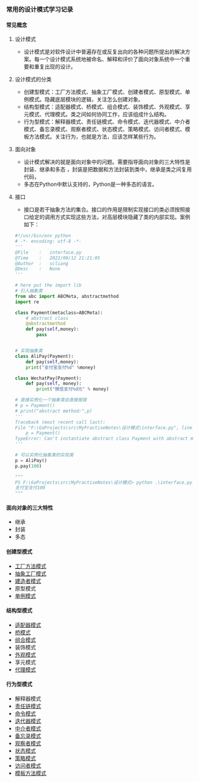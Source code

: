 ### 常用的设计模式学习记录


#### 常见概念
1. 设计模式
    - 设计模式是对软件设计中普遍存在或反复出向的各种问题所提出的解决方案。每一个设计模式系统地被命名、解释和评价了面向对象系统中一个重要和重复出现的设计。

2. 设计模式的分类
    - 创建型模式：工厂方法模式、抽象工厂模式、创建者模式、原型模式、单例模式。隐藏底层模块的逻辑，关注怎么创建对象。
    - 结构型模式：适配器模式、桥模式、组合模式、装饰模式、外观模式、享元模式、代理模式。类之间如何协同工作，应该组成什么结构。
    - 行为型模式：解释器模式、责任链模式、命令模式、迭代器模式、中介者模式、备忘录模式、观察者模式、状态模式、策略模式、访问者模式、模板方法模式。关注行为，也就是方法，应该怎样某些行为。

3. 面向对象
    - 设计模式解决的就是面向对象中的问题。需要指导面向对象的三大特性是 封装、继承和多态 ，封装是把数据和方法封装到类中，继承是类之间复用代码，
    - 多态在Python中默认支持的，Python是一种多态的语言。

4. 接口
    - 接口是若干抽象方法的集合。接口的作用是限制实现接口的类必须按照接口给定的调用方式实现这些方法，对高层模块隐藏了类的内部实现。案例如下：
    ```python
    #!/usr/bin/env python
    # -*- encoding: utf-8 -*-
    '''
    @File    :   interface.py
    @Time    :   2022/09/12 21:21:05
    @Author  :   scliang 
    @Desc    :   None
    '''

    # here put the import lib
    # 引入抽象类
    from abc import ABCMeta, abstractmethod
    import re

    class Payment(metaclass=ABCMeta):
        # abstract class
        @abstractmethod
        def pay(self,money):
            pass


    # 实现抽象类
    class AliPay(Payment):
        def pay(self,money):
        print("支付宝支付%d" %money)

    class WechatPay(Payment):
        def pay(self, money):
            print("微信支付%d元" % money)

    # 直接实例化一个抽象类会直接报错
    # p = Payment()
    # print("abstract method:",p)
    '''
    Traceback (most recent call last):
    File "F:\GoProjects\src\MyPractiseNotes\设计模式\interface.py", line 33, in <module>
        p = Payment()
    TypeError: Can't instantiate abstract class Payment with abstract method pay
    '''

    # 可以实例化抽象类的实现类
    p = AliPay()
    p.pay(100)

    """
    PS F:\GoProjects\src\MyPractiseNotes\设计模式> python .\interface.py
    支付宝支付100
    """
    ```

#### 面向对象的三大特性
- 继承
- 封装
- 多态

#### 创建型模式
- [工厂方法模式](https://github.com/scliang-strive/MyPractiseNotes/blob/master/design_patterns/%E5%B7%A5%E5%8E%82%E6%A8%A1%E5%BC%8F/factory_method.py)
- [抽象工厂模式](https://github.com/scliang-strive/MyPractiseNotes/blob/master/design_patterns/%E5%B7%A5%E5%8E%82%E6%A8%A1%E5%BC%8F/abstract_factory.py)
- [建造者模式](https://github.com/scliang-strive/MyPractiseNotes/blob/master/design_patterns/%E5%BB%BA%E9%80%A0%E8%80%85%E6%A8%A1%E5%BC%8F/builder.py)
- 原型模式
- [单例模式](https://github.com/scliang-strive/MyPractiseNotes/blob/master/design_patterns/%E5%8D%95%E4%BE%8B%E6%A8%A1%E5%BC%8F/singleton.py)


#### 结构型模式
- [适配器模式](https://github.com/scliang-strive/MyPractiseNotes/blob/master/design_patterns/%E9%80%82%E9%85%8D%E5%99%A8%E6%A8%A1%E5%BC%8F/adapter.py)
- [桥模式](https://github.com/scliang-strive/MyPractiseNotes/blob/master/design_patterns/%E6%A1%A5%E6%A8%A1%E5%BC%8F/bridge.py)
- [组合模式](https://github.com/scliang-strive/MyPractiseNotes/blob/master/design_patterns/%E7%BB%84%E5%90%88%E6%A8%A1%E5%BC%8F/combination.py)
- 装饰模式
- [外观模式](https://github.com/scliang-strive/MyPractiseNotes/blob/master/design_patterns/%E5%A4%96%E8%A7%82%E6%A8%A1%E5%BC%8F/facade.py)
- 享元模式
- [代理模式](https://github.com/scliang-strive/MyPractiseNotes/blob/master/design_patterns/%E4%BB%A3%E7%90%86%E6%A8%A1%E5%BC%8F/proxy.py)

#### 行为型模式
- 解释器模式
- [责任链模式](https://github.com/scliang-strive/MyPractiseNotes/blob/master/design_patterns/%E8%B4%A3%E4%BB%BB%E9%93%BE%E6%A8%A1%E5%BC%8F/chain_responsibility.py)
- [命令模式]()
- [迭代器模式]()
- [中介者模式]()
- [备忘录模式]()
- [观察者模式](https://github.com/scliang-strive/MyPractiseNotes/blob/master/design_patterns/%E8%A7%82%E5%AF%9F%E8%80%85%E6%A8%A1%E5%BC%8F/observer_pattern.py)
- [状态模式]()
- [策略模式](https://github.com/scliang-strive/MyPractiseNotes/blob/master/design_patterns/%E7%AD%96%E7%95%A5%E6%A8%A1%E5%BC%8F/strategy.py)
- [访问者模式]()
- [模板方法模式](https://github.com/scliang-strive/MyPractiseNotes/blob/master/design_patterns/%E6%A8%A1%E6%9D%BF%E6%96%B9%E6%B3%95%E6%A8%A1%E5%BC%8F/template_method.py)